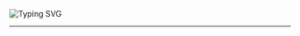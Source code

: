 <img src="https://readme-typing-svg.demolab.com?font=Fira+Code&pause=1000&width=620&lines=Hello%2C+I'm+Ibrahim+Abdallah+%2C+Welcome+To+My+Profile+!;I+am+an+aspiring+++Frontend+Developer;Always+learning+new+things" alt="Typing SVG" />

<hr>
